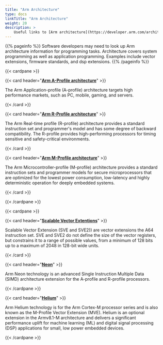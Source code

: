 ```yaml
---
title: "Arm Architecture"
type: docs
linkTitle: "Arm Architecture"
weight: 20
description: >
    Useful links to [Arm architecture](https://developer.arm.com/architectures#aq=%40navigationhierarchiescategories%3D%3D%22Architecture%20products%22%20AND%20%40navigationhierarchiescontenttype%3D%3D%22Product%20Information%22&numberOfResults=48) documents for software developers and other useful articles about the architecture.
---
```


{{% pageinfo %}}
Software developers may need to look up Arm architecture information for programming tasks. Architecture covers system programming as well as application programming. Examples include vector extensions, firmware standards, and dsp extensions. 
{{% /pageinfo %}}

{{< cardpane >}}

{{< card header="**[Arm A-Profile architecture](https://https://developer.arm.com/Architectures/A-Profile%20Architecture)**" >}}

The Arm Application-profile (A-profile) architecture targets high performance markets, such as PC, mobile, gaming, and servers.

{{< /card >}}

{{< card header="**[Arm R-Profile architecture](https://developer.arm.com/Architectures/R-Profile%20Architecture)**" >}}

The Arm Real-time profile (R-profile) architecture provides a standard instruction set and programmer's model and has some degree of backward compatibility. The R-profile provides high-performing processors for timing sensitive and safety-critical environments. 

{{< /card >}}

{{< card header="**[Arm M-Profile architecture](https://developer.arm.com/Architectures/M-Profile%20Architecture)**" >}}

The Arm Microcontroller-profile (M-profile) architecture provides a standard instruction sets and programmer models for secure microprocessors that are optimized for the lowest power consumption, low-latency and highly deterministic operation for deeply embedded systems.

{{< /card >}}

{{< /cardpane >}}

{{< cardpane >}}

{{< card header="**[Scalable Vector Extentions](https://developer.arm.com/Architectures/Scalable%20Vector%20Extensions)**" >}}

Scalable Vector Extension (SVE and SVE2)) are vector extensions the A64 instruction set. SVE and SVE2 do not define the size of the vector registers, but constrains it to a range of possible values, from a minimum of 128 bits up to a maximum of 2048 in 128-bit wide units.

{{< /card >}}

{{< card header="**[Neon](https://developer.arm.com/Architectures/Neon)**" >}}

Arm Neon technology is an advanced Single Instruction Multiple Data (SIMD) architecture extension for the A-profile and R-profile processors.

{{< /cardpane >}}

{{< card header="**[Helium](https://developer.arm.com/Architectures/Helium)**" >}}

Arm Helium technology is for the Arm Cortex-M processor series and is also known as the M-Profile Vector Extension (MVE). Helium is an optional extension in the Armv8.1-M architecture and delivers a significant performance uplift for machine learning (ML) and digital signal processing (DSP) applications for small, low power embedded devices.

{{< /cardpane >}}
